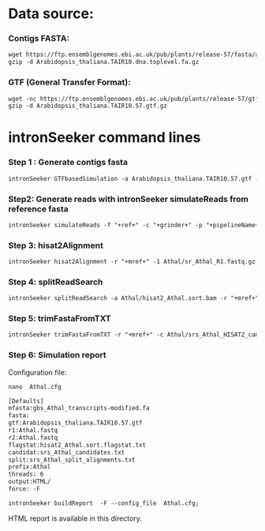 Data source:
============

### Contigs FASTA: 

```diff
wget https://ftp.ensemblgenomes.ebi.ac.uk/pub/plants/release-57/fasta/arabidopsis_thaliana/dna/Arabidopsis_thaliana.TAIR10.dna.toplevel.fa.gz
gzip -d Arabidopsis_thaliana.TAIR10.dna.toplevel.fa.gz
```

### GTF (General Transfer Format):


```diff
wget -nc https://ftp.ensemblgenomes.ebi.ac.uk/pub/plants/release-57/gtf/arabidopsis_thaliana/Arabidopsis_thaliana.TAIR10.57.gtf.gz
gzip -d Arabidopsis_thaliana.TAIR10.57.gtf.gz

```

intronSeeker command lines
============================

### Step 1 : Generate contigs fasta

```diff
intronSeeker GTFbasedSimulation -a Arabidopsis_thaliana.TAIR10.57.gtf -r Arabidopsis_thaliana.TAIR10.dna.toplevel.fa -p "Athal" -o Athal
```

### Step2: Generate reads with intronSeeker simulateReads from reference fasta

```diff
intronSeeker simulateReads -f "+ref+" -c "+grinder+" -p "+pipelineName+" -o "+pipelineName
```

### Step 3: hisat2Alignment

```diff
intronSeeker hisat2Alignment -r "+mref+" -1 Athal/sr_Athal_R1.fastq.gz -2 Athal/sr_Athal_R2.fastq.gz -o Athal -p Athal

```

### Step 4: splitReadSearch

```diff
intronSeeker splitReadSearch -a Athal/hisat2_Athal.sort.bam -r "+mref+" -o Athal -p Athal

```

### Step 5: trimFastaFromTXT

```diff
intronSeeker trimFastaFromTXT -r "+mref+" -c Athal/srs_Athal_HISAT2_candidates.txt -o Athal/HISAT2_trim/ -p Athal
```

### Step 6: Simulation report


Configuration file:

```diff
nano  Athal.cfg
```


```diff
[Defaults]
mfasta:gbs_Athal_transcripts-modified.fa
fasta:
gtf:Arabidopsis_thaliana.TAIR10.57.gtf
r1:Athal.fastq
r2:Athal.fastq
flagstat:hisat2_Athal.sort.flagstat.txt
candidat:srs_Athal_candidates.txt
split:srs_Athal_split_alignments.txt
prefix:Athal
threads: 6                
output:HTML/
force: -F
```


```diff
intronSeeker buildReport  -F --config_file  Athal.cfg;

```

HTML report is available in this directory.
